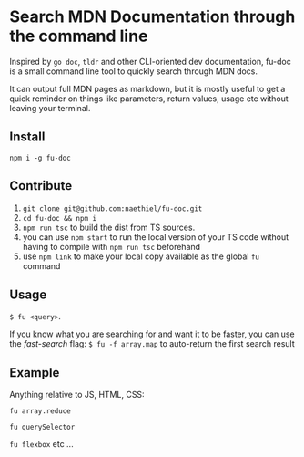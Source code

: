 # Search MDN Documentation through the command line

Inspired by `go doc`, `tldr` and other CLI-oriented dev documentation, fu-doc is a small command line tool to quickly search through MDN docs.

It can output full MDN pages as markdown, but it is mostly useful to get a quick reminder on things like parameters, return values, usage etc without leaving your terminal.

## Install

`npm i -g fu-doc`

## Contribute

1. `git clone git@github.com:naethiel/fu-doc.git`
2. `cd fu-doc && npm i`
3. `npm run tsc` to build the dist from TS sources.
4. you can use `npm start` to run the local version of your TS code without having to compile with `npm run tsc` beforehand
5. use `npm link` to make your local copy available as the global `fu` command

## Usage

`$ fu <query>`. 

If you know what you are searching for and want it to be faster, you can use the *fast-search* flag: `$ fu -f array.map` to auto-return the first search result

## Example

Anything relative to JS, HTML, CSS:

`fu array.reduce`

`fu querySelector`

`fu flexbox`
etc ...


